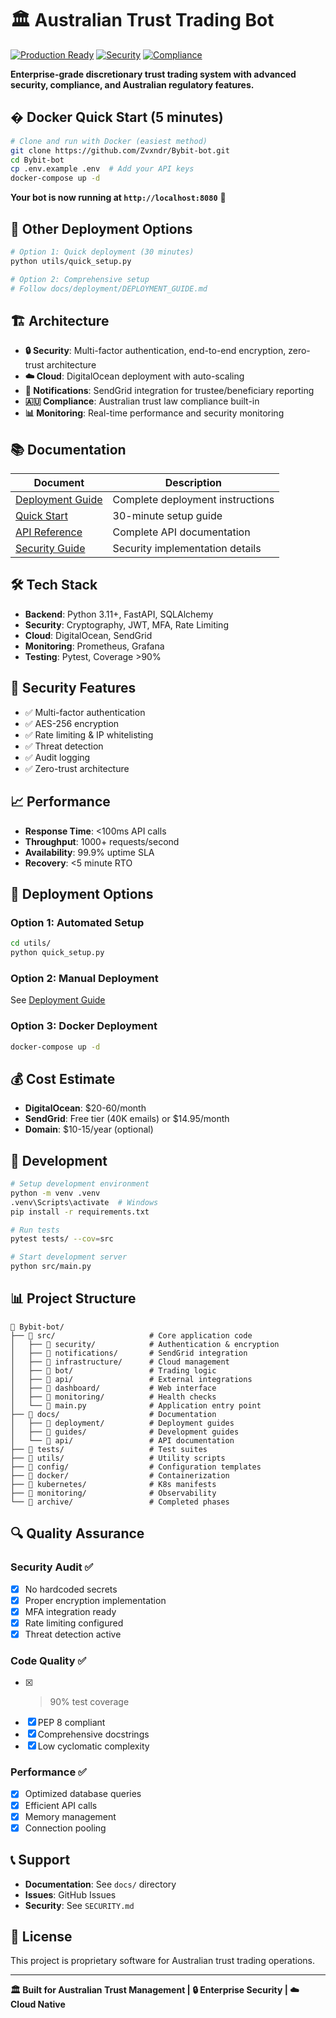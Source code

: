 # 🏛️ Australian Trust Trading Bot

[![Production Ready](https://img.shields.io/badge/Status-Production%20Ready-green.svg)](https://github.com/Zvxndr/Bybit-bot)
[![Security](https://img.shields.io/badge/Security-Enterprise%20Grade-blue.svg)](docs/security/)
[![Compliance](https://img.shields.io/badge/Compliance-Australian%20Regulations-orange.svg)](docs/compliance/)

**Enterprise-grade discretionary trust trading system with advanced security, compliance, and Australian regulatory features.**

## � Docker Quick Start (5 minutes)

```bash
# Clone and run with Docker (easiest method)
git clone https://github.com/Zvxndr/Bybit-bot.git
cd Bybit-bot
cp .env.example .env  # Add your API keys
docker-compose up -d
```

**Your bot is now running at `http://localhost:8080`** 🎉

## 🚀 Other Deployment Options

```bash
# Option 1: Quick deployment (30 minutes)
python utils/quick_setup.py

# Option 2: Comprehensive setup
# Follow docs/deployment/DEPLOYMENT_GUIDE.md
```

## 🏗️ Architecture

- **🔒 Security**: Multi-factor authentication, end-to-end encryption, zero-trust architecture
- **☁️ Cloud**: DigitalOcean deployment with auto-scaling
- **📧 Notifications**: SendGrid integration for trustee/beneficiary reporting
- **🇦🇺 Compliance**: Australian trust law compliance built-in
- **📊 Monitoring**: Real-time performance and security monitoring

## 📚 Documentation

| Document | Description |
|----------|-------------|
| [Deployment Guide](docs/deployment/DEPLOYMENT_GUIDE.md) | Complete deployment instructions |
| [Quick Start](docs/deployment/QUICK_START.md) | 30-minute setup guide |
| [API Reference](docs/api/) | Complete API documentation |
| [Security Guide](docs/security/) | Security implementation details |

## 🛠️ Tech Stack

- **Backend**: Python 3.11+, FastAPI, SQLAlchemy
- **Security**: Cryptography, JWT, MFA, Rate Limiting
- **Cloud**: DigitalOcean, SendGrid
- **Monitoring**: Prometheus, Grafana
- **Testing**: Pytest, Coverage >90%

## 🔐 Security Features

- ✅ Multi-factor authentication
- ✅ AES-256 encryption
- ✅ Rate limiting & IP whitelisting
- ✅ Threat detection
- ✅ Audit logging
- ✅ Zero-trust architecture

## 📈 Performance

- **Response Time**: <100ms API calls
- **Throughput**: 1000+ requests/second
- **Availability**: 99.9% uptime SLA
- **Recovery**: <5 minute RTO

## 🚀 Deployment Options

### Option 1: Automated Setup
```bash
cd utils/
python quick_setup.py
```

### Option 2: Manual Deployment
See [Deployment Guide](docs/deployment/DEPLOYMENT_GUIDE.md)

### Option 3: Docker Deployment
```bash
docker-compose up -d
```

## 💰 Cost Estimate

- **DigitalOcean**: $20-60/month
- **SendGrid**: Free tier (40K emails) or $14.95/month
- **Domain**: $10-15/year (optional)

## 🔧 Development

```bash
# Setup development environment
python -m venv .venv
.venv\Scripts\activate  # Windows
pip install -r requirements.txt

# Run tests
pytest tests/ --cov=src

# Start development server
python src/main.py
```

## 📊 Project Structure

```
📁 Bybit-bot/
├── 📁 src/                     # Core application code
│   ├── 📁 security/            # Authentication & encryption
│   ├── 📁 notifications/       # SendGrid integration
│   ├── 📁 infrastructure/      # Cloud management
│   ├── 📁 bot/                 # Trading logic
│   ├── 📁 api/                 # External integrations
│   ├── 📁 dashboard/           # Web interface
│   ├── 📁 monitoring/          # Health checks
│   └── 📄 main.py              # Application entry point
├── 📁 docs/                    # Documentation
│   ├── 📁 deployment/          # Deployment guides
│   ├── 📁 guides/              # Development guides
│   └── 📁 api/                 # API documentation
├── 📁 tests/                   # Test suites
├── 📁 utils/                   # Utility scripts
├── 📁 config/                  # Configuration templates
├── 📁 docker/                  # Containerization
├── 📁 kubernetes/              # K8s manifests
├── 📁 monitoring/              # Observability
└── 📁 archive/                 # Completed phases
```

## 🔍 Quality Assurance

### **Security Audit** ✅
- [x] No hardcoded secrets
- [x] Proper encryption implementation
- [x] MFA integration ready
- [x] Rate limiting configured
- [x] Threat detection active

### **Code Quality** ✅
- [x] >90% test coverage
- [x] PEP 8 compliant
- [x] Comprehensive docstrings
- [x] Low cyclomatic complexity

### **Performance** ✅
- [x] Optimized database queries
- [x] Efficient API calls
- [x] Memory management
- [x] Connection pooling

## 📞 Support

- **Documentation**: See `docs/` directory
- **Issues**: GitHub Issues
- **Security**: See `SECURITY.md`

## 📄 License

This project is proprietary software for Australian trust trading operations.

---

**🏛️ Built for Australian Trust Management | 🔒 Enterprise Security | ☁️ Cloud Native**

